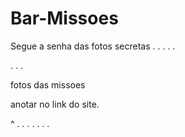 # Bar-Missoes


Segue a senha das fotos secretas 
.
.
.
.
.

.
.
.

fotos das missoes 

anotar no link do site.

^
.
.
.
.
.
.
.

